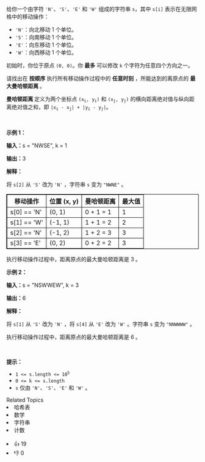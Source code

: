 <p>给你一个由字符 <code>'N'</code>、<code>'S'</code>、<code>'E'</code> 和 <code>'W'</code> 组成的字符串 <code>s</code>，其中 <code>s[i]</code> 表示在无限网格中的移动操作：</p>

<ul> 
 <li><code>'N'</code>：向北移动 1 个单位。</li> 
 <li><code>'S'</code>：向南移动 1 个单位。</li> 
 <li><code>'E'</code>：向东移动 1 个单位。</li> 
 <li><code>'W'</code>：向西移动 1 个单位。</li> 
</ul>

<p>初始时，你位于原点 <code>(0, 0)</code>。你 <strong>最多</strong> 可以修改 <code>k</code> 个字符为任意四个方向之一。</p>

<p>请找出在 <strong>按顺序</strong> 执行所有移动操作过程中的 <strong>任意时刻</strong> ，所能达到的离原点的&nbsp;<strong>最大曼哈顿距离&nbsp;</strong>。</p>

<p><strong>曼哈顿距离&nbsp;</strong>定义为两个坐标点 <code>(x<sub>i</sub>, y<sub>i</sub>)</code> 和 <code>(x<sub>j</sub>, y<sub>j</sub>)</code> 的横向距离绝对值与纵向距离绝对值之和，即 <code>|x<sub>i</sub> - x<sub>j</sub>| + |y<sub>i</sub> - y<sub>j</sub>|</code>。</p>

<p>&nbsp;</p>

<p><b>示例 1：</b></p>

<div class="example-block"> 
 <p><span class="example-io"><b>输入：</b>s = "NWSE", k = 1</span></p> 
</div>

<p><span class="example-io"><b>输出：</b>3</span></p>

<p><b>解释：</b></p>

<p>将&nbsp;<code>s[2]</code>&nbsp;从&nbsp;<code>'S'</code>&nbsp;改为&nbsp;<code>'N'</code> ，字符串&nbsp;<code>s</code>&nbsp;变为&nbsp;<code>"NWNE"</code> 。</p>

<table style="border: 1px solid black;"> 
 <thead> 
  <tr> 
   <th style="border: 1px solid black;">移动操作</th> 
   <th style="border: 1px solid black;">位置 (x, y)</th> 
   <th style="border: 1px solid black;">曼哈顿距离</th> 
   <th style="border: 1px solid black;">最大值</th> 
  </tr> 
 </thead> 
 <tbody> 
  <tr> 
   <td style="border: 1px solid black;">s[0] == 'N'</td> 
   <td style="border: 1px solid black;">(0, 1)</td> 
   <td style="border: 1px solid black;">0 + 1 = 1</td> 
   <td style="border: 1px solid black;">1</td> 
  </tr> 
  <tr> 
   <td style="border: 1px solid black;">s[1] == 'W'</td> 
   <td style="border: 1px solid black;">(-1, 1)</td> 
   <td style="border: 1px solid black;">1 + 1 = 2</td> 
   <td style="border: 1px solid black;">2</td> 
  </tr> 
  <tr> 
   <td style="border: 1px solid black;">s[2] == 'N'</td> 
   <td style="border: 1px solid black;">(-1, 2)</td> 
   <td style="border: 1px solid black;">1 + 2 = 3</td> 
   <td style="border: 1px solid black;">3</td> 
  </tr> 
  <tr> 
   <td style="border: 1px solid black;">s[3] == 'E'</td> 
   <td style="border: 1px solid black;">(0, 2)</td> 
   <td style="border: 1px solid black;">0 + 2 = 2</td> 
   <td style="border: 1px solid black;">3</td> 
  </tr> 
 </tbody> 
</table>

<p>执行移动操作过程中，距离原点的最大曼哈顿距离是 3 。</p>

<p><b>示例 2：</b></p>

<div class="example-block"> 
 <p><span class="example-io"><b>输入：</b>s = "NSWWEW", k = 3</span></p> 
</div>

<p><span class="example-io"><b>输出：</b>6</span></p>

<p><b>解释：</b></p>

<p>将&nbsp;<code>s[1]</code>&nbsp;从&nbsp;<code>'S'</code>&nbsp;改为&nbsp;<code>'N'</code> ，将&nbsp;<code>s[4]</code>&nbsp;从&nbsp;<code>'E'</code>&nbsp;改为&nbsp;<code>'W'</code> 。字符串&nbsp;<code>s</code>&nbsp;变为&nbsp;<code>"NNWWWW"</code>&nbsp;。</p>

<p>执行移动操作过程中，距离原点的最大曼哈顿距离是 6&nbsp;。</p>

<p>&nbsp;</p>

<p><b>提示：</b></p>

<ul> 
 <li><code>1 &lt;= s.length &lt;= 10<sup>5</sup></code></li> 
 <li><code>0 &lt;= k &lt;= s.length</code></li> 
 <li><code>s</code>&nbsp;仅由&nbsp;<code>'N'</code>、<code>'S'</code>、<code>'E'</code>&nbsp;和&nbsp;<code>'W'</code> 。</li> 
</ul>

<div><div>Related Topics</div><div><li>哈希表</li><li>数学</li><li>字符串</li><li>计数</li></div></div><br><div><li>👍 19</li><li>👎 0</li></div>